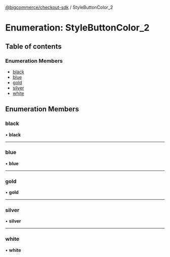 [@bigcommerce/checkout-sdk](../README.md) / StyleButtonColor_2

# Enumeration: StyleButtonColor\_2

## Table of contents

### Enumeration Members

- [black](StyleButtonColor_2.md#black)
- [blue](StyleButtonColor_2.md#blue)
- [gold](StyleButtonColor_2.md#gold)
- [silver](StyleButtonColor_2.md#silver)
- [white](StyleButtonColor_2.md#white)

## Enumeration Members

### black

• **black**

___

### blue

• **blue**

___

### gold

• **gold**

___

### silver

• **silver**

___

### white

• **white**
